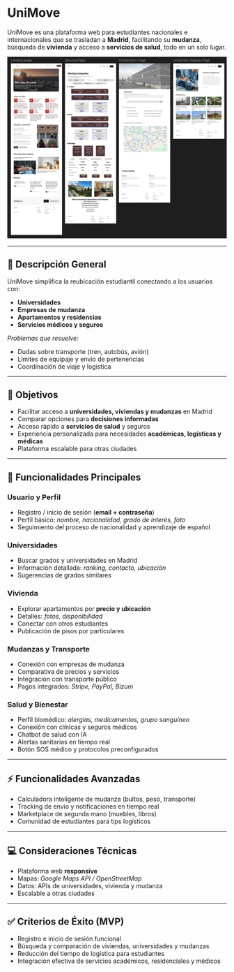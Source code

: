 # UniMove

UniMove es una plataforma web para estudiantes nacionales e internacionales que se trasladan a **Madrid**, facilitando su **mudanza**, búsqueda de **vivienda** y acceso a **servicios de salud**, todo en un solo lugar.

![UniMove Logo](/frontend/assets/images/prototipo-readme.png)

---

## 📌 Descripción General

UniMove simplifica la reubicación estudiantil conectando a los usuarios con:  
- **Universidades**  
- **Empresas de mudanza**  
- **Apartamentos y residencias**  
- **Servicios médicos y seguros**

*Problemas que resuelve:*  
- Dudas sobre transporte (tren, autobús, avión)  
- Límites de equipaje y envío de pertenencias  
- Coordinación de viaje y logística  

---

## 🎯 Objetivos

- Facilitar acceso a **universidades, viviendas y mudanzas** en Madrid  
- Comparar opciones para **decisiones informadas**  
- Acceso rápido a **servicios de salud** y seguros  
- Experiencia personalizada para necesidades **académicas, logísticas y médicas**  
- Plataforma escalable para otras ciudades  

---

## 📝 Funcionalidades Principales

### Usuario y Perfil
- Registro / inicio de sesión (**email + contraseña**)  
- Perfil básico: *nombre, nacionalidad, grado de interés, foto*  
- Seguimiento del proceso de nacionalidad y aprendizaje de español  

### Universidades
- Buscar grados y universidades en Madrid  
- Información detallada: *ranking, contacto, ubicación*  
- Sugerencias de grados similares  

### Vivienda
- Explorar apartamentos por **precio y ubicación**  
- Detalles: *fotos, disponibilidad*  
- Conectar con otros estudiantes  
- Publicación de pisos por particulares  

### Mudanzas y Transporte
- Conexión con empresas de mudanza  
- Comparativa de precios y servicios  
- Integración con transporte público  
- Pagos integrados: *Stripe, PayPal, Bizum*  

### Salud y Bienestar
- Perfil biomédico: *alergias, medicamentos, grupo sanguíneo*  
- Conexión con clínicas y seguros médicos  
- Chatbot de salud con IA  
- Alertas sanitarias en tiempo real  
- Botón SOS médico y protocolos preconfigurados  

---

## ⚡ Funcionalidades Avanzadas

- Calculadora inteligente de mudanza (bultos, peso, transporte)  
- Tracking de envío y notificaciones en tiempo real  
- Marketplace de segunda mano (muebles, libros)  
- Comunidad de estudiantes para tips logísticos  

---

## 💻 Consideraciones Técnicas

- Plataforma web **responsive**  
- Mapas: *Google Maps API / OpenStreetMap*  
- Datos: APIs de universidades, vivienda y mudanza  
- Escalable a otras ciudades  

---

## ✅ Criterios de Éxito (MVP)

- Registro e inicio de sesión funcional  
- Búsqueda y comparación de viviendas, universidades y mudanzas  
- Reducción del tiempo de logística para estudiantes  
- Integración efectiva de servicios académicos, residenciales y médicos  